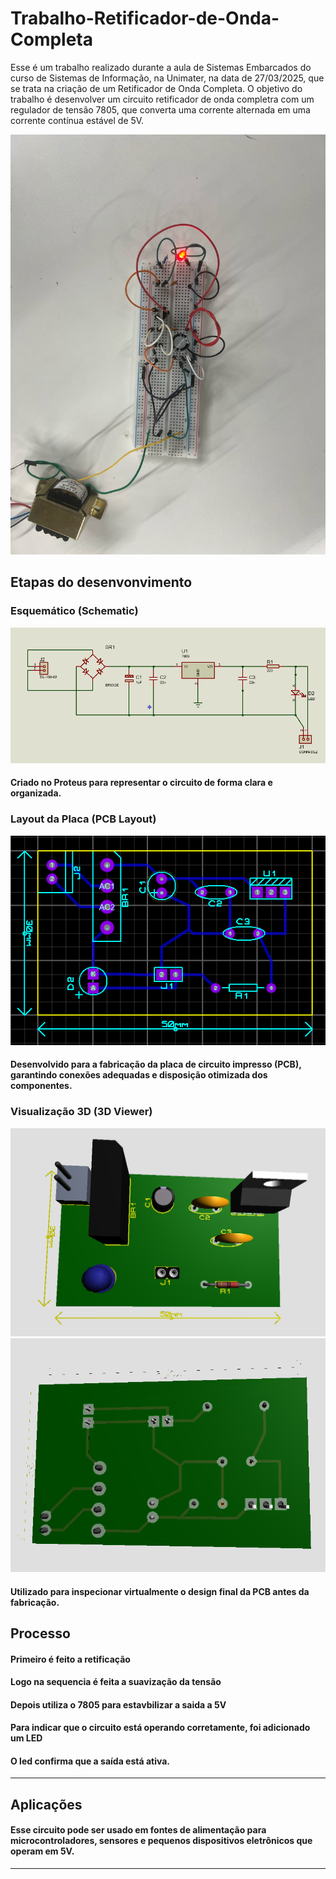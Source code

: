 # Trabalho-Retificador-de-Onda-Completa

Esse é um trabalho realizado durante a aula de Sistemas Embarcados do curso de Sistemas de Informação, na Unimater, na data de 27/03/2025, que se trata na criação de um Retificador de Onda Completa. O objetivo do trabalho é desenvolver um circuito retificador de onda completra com um regulador de tensão 7805, que converta uma corrente alternada em uma corrente contínua estável de 5V.

<img src="/Imagens/Protoboard.jpg" alt="Imagem de uma protoboard com o círcuito do projeto">

## Etapas do desenvonvimento

### Esquemático (Schematic)

<img src="/Imagens/Schematic.png" alt="Imagem do Schematico do projeto">

#### Criado no Proteus para representar o circuito de forma clara e organizada.

### Layout da Placa (PCB Layout)

<img src="/Imagens/PCB Layout.png" alt="Imagem do Layout do PCB">

#### Desenvolvido para a fabricação da placa de circuito impresso (PCB), garantindo conexões adequadas e disposição otimizada dos componentes.

### Visualização 3D (3D Viewer)

<img src="/Imagens/3D front.png" alt="Imagem de frente da Placa em 3D">
<img src="/Imagens/3D back.png" alt="Imagem da parte de trás da Placa em 3D">

#### Utilizado para inspecionar virtualmente o design final da PCB antes da fabricação.

## Processo

#### Primeiro é feito a retificação

#### Logo na sequencia é feita a suavização da tensão

#### Depois utiliza o 7805 para estavbilizar a saida a 5V

#### Para indicar que o circuito está operando corretamente, foi adicionado um LED

#### O led confirma que a saída está ativa.

---

## Aplicações

#### Esse circuito pode ser usado em fontes de alimentação para microcontroladores, sensores e pequenos dispositivos eletrônicos que operam em 5V.

---

